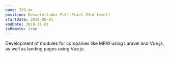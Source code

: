 ```yaml
---
name: 789.mx
position: Desarrollador Full-Stack (Mid level)
startDate: 2019-08-01
endDate: 2019-11-01
isRemote: true
---
```


Development of modules for companies like MRW using Laravel and Vue.js, as well as landing pages using Vue.js.
